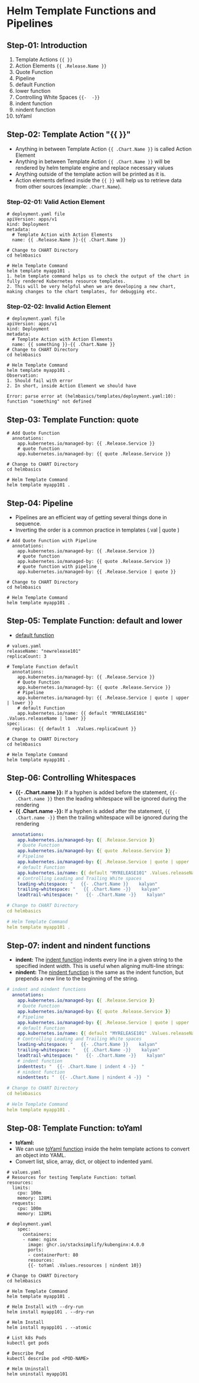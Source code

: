 # Helm Template Functions and Pipelines

## Step-01: Introduction
1. Template Actions `{{ }}`
2. Action Elements `{{ .Release.Name }}`
3. Quote Function
4. Pipeline 
5. default Function
6. lower function
7. Controlling White Spaces `{{-  -}}`
7. indent function
8. nindent function
9. toYaml

## Step-02: Template Action "{{ }}"
- Anything in between Template Action `{{ .Chart.Name }}` is called Action Element
- Anything in between Template Action `{{ .Chart.Name }}` will be rendered by helm template engine and replace necessary values
- Anything outside of the template action will be printed as it is.
- Action elements defined inside the `{{ }}` will help us to retrieve data from other sources (example: `.Chart.Name`).
### Step-02-01: Valid Action Element
```t
# deployment.yaml file
apiVersion: apps/v1
kind: Deployment
metadata:
  # Template Action with Action Elements
  name: {{ .Release.Name }}-{{ .Chart.Name }}

# Change to CHART Directory
cd helmbasics

# Helm Template Command
helm template myapp101 .
1. helm template command helps us to check the output of the chart in fully rendered Kubernetes resource templates. 
2. This will be very helpful when we are developing a new chart, making changes to the chart templates, for debugging etc.
```
### Step-02-02: Invalid Action Element 
```t
# deployment.yaml file
apiVersion: apps/v1
kind: Deployment
metadata:
  # Template Action with Action Elements
  name: {{ something }}-{{ .Chart.Name }}
# Change to CHART Directory
cd helmbasics

# Helm Template Command
helm template myapp101 .  
Observation:
1. Should fail with error
2. In short, inside Action Element we should have 

Error: parse error at (helmbasics/templates/deployment.yaml:10): function "something" not defined
```

## Step-03: Template Function: quote
```t
# Add Quote Function 
  annotations:    
    app.kubernetes.io/managed-by: {{ .Release.Service }}
    # quote function
    app.kubernetes.io/managed-by: {{ quote .Release.Service }} 

# Change to CHART Directory
cd helmbasics

# Helm Template Command
helm template myapp101 .
```

## Step-04: Pipeline
- Pipelines are an efficient way of getting several things done in sequence. 
- Inverting the order is a common practice in templates (.val | quote ) 
```t
# Add Quote Function with Pipeline
  annotations:    
    app.kubernetes.io/managed-by: {{ .Release.Service }}
    # quote function
    app.kubernetes.io/managed-by: {{ quote .Release.Service }} 
    # quote function with pipeline
    app.kubernetes.io/managed-by: {{ .Release.Service | quote }}               

# Change to CHART Directory
cd helmbasics

# Helm Template Command
helm template myapp101 .
```

## Step-05: Template Function: default and lower
- [default function](https://helm.sh/docs/chart_template_guide/function_list/#default)
```t
# values.yaml
releaseName: "newrelease101"
replicaCount: 3

# Template Function default
  annotations:
    app.kubernetes.io/managed-by: {{ .Release.Service }}
    # Quote Function
    app.kubernetes.io/managed-by: {{ quote .Release.Service }}        
    # Pipeline
    app.kubernetes.io/managed-by: {{ .Release.Service | quote | upper | lower }}        
    # default Function
    app.kubernetes.io/name: {{ default "MYRELEASE101" .Values.releaseName | lower }}
spec:
  replicas: {{ default 1  .Values.replicaCount }}

# Change to CHART Directory
cd helmbasics

# Helm Template Command
helm template myapp101 .
```

## Step-06: Controlling Whitespaces
- **{{- .Chart.name }}:**  If a hyphen is added before the statement, `{{- .Chart.name }}` then the leading whitespace will be ignored during the rendering
- **{{ .Chart.name -}}:** If a hyphen is added after the statement, `{{ .Chart.name -}}` then the trailing whitespace will be ignored during the rendering
```yaml
  annotations:
    app.kubernetes.io/managed-by: {{ .Release.Service }}
    # Quote Function
    app.kubernetes.io/managed-by: {{ quote .Release.Service }}        
    # Pipeline
    app.kubernetes.io/managed-by: {{ .Release.Service | quote | upper | lower }}        
    # default Function
    app.kubernetes.io/name: {{ default "MYRELEASE101" .Values.releaseName }}
    # Controlling Leading and Trailing White spaces 
    leading-whitespace: "   {{- .Chart.Name }}    kalyan"
    trailing-whitespace: "   {{ .Chart.Name -}}    kalyan"
    leadtrail-whitespace: "   {{- .Chart.Name -}}    kalyan"    

# Change to CHART Directory
cd helmbasics

# Helm Template Command
helm template myapp101 .    
```


## Step-07: indent and nindent functions
- **indent:** The [indent function](https://helm.sh/docs/chart_template_guide/function_list/#indent) indents every line in a given string to the specified indent width. This is useful when aligning multi-line strings:
- **nindent:** The [nindent function](https://helm.sh/docs/chart_template_guide/function_list/#nindent) is the same as the indent function, but prepends a new line to the beginning of the string.

```yaml
# indent and nindent functions
  annotations:
    app.kubernetes.io/managed-by: {{ .Release.Service }}
    # Quote Function
    app.kubernetes.io/managed-by: {{ quote .Release.Service }}        
    # Pipeline
    app.kubernetes.io/managed-by: {{ .Release.Service | quote | upper | lower }}        
    # default Function
    app.kubernetes.io/name: {{ default "MYRELEASE101" .Values.releaseName | lower }}
    # Controlling Leading and Trailing White spaces 
    leading-whitespace: "   {{- .Chart.Name }}    kalyan"
    trailing-whitespace: "   {{ .Chart.Name -}}    kalyan"
    leadtrail-whitespace: "   {{- .Chart.Name -}}    kalyan"  
    # indent function
    indenttest: "  {{- .Chart.Name | indent 4 -}}  "
    # nindent function
    nindenttest: "  {{- .Chart.Name | nindent 4 -}}  "  

# Change to CHART Directory
cd helmbasics

# Helm Template Command
helm template myapp101 .    
```


## Step-08: Template Function: toYaml 
- **toYaml:** 
- We can use [toYaml function](https://helm.sh/docs/chart_template_guide/function_list/#type-conversion-functions) inside the helm template actions to convert an object into YAML.
- Convert list, slice, array, dict, or object to indented yaml. 
```t
# values.yaml
# Resources for testing Template Function: toYaml 
resources: 
  limits:
    cpu: 100m
    memory: 128Mi
  requests:
    cpu: 100m
    memory: 128Mi

# deployment.yaml
    spec:
      containers:
      - name: nginx
        image: ghcr.io/stacksimplify/kubenginx:4.0.0
        ports:
        - containerPort: 80
        resources: 
        {{- toYaml .Values.resources | nindent 10}}

# Change to CHART Directory
cd helmbasics

# Helm Template Command
helm template myapp101 .

# Helm Install with --dry-run
helm install myapp101 . --dry-run

# Helm Install
helm install myapp101 . --atomic

# List k8s Pods
kubectl get pods 

# Describe Pod
kubectl describe pod <POD-NAME>

# Helm Uninstall
helm uninstall myapp101
```